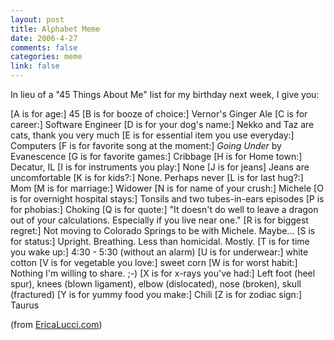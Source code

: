 ```yaml
--- 
layout: post
title: Alphabet Meme
date: 2006-4-27
comments: false
categories: meme
link: false
---
```

In lieu of a "45 Things About Me" list for my birthday next week, I give you:

[A is for age:] 45
[B is for booze of choice:] Vernor's Ginger Ale
[C is for career:] Software Engineer
[D is for your dog's name:] Nekko and Taz are cats, thank you very much
[E is for essential item you use everyday:] Computers
[F is for favorite song at the moment:] <i>Going Under</i> by Evanescence
[G is for favorite games:] Cribbage
[H is for Home town:] Decatur, IL
[I is for instruments you play:] None
[J is for jeans] Jeans are uncomfortable
[K is for kids?:] None. Perhaps never
[L is for last hug?:] Mom
[M is for marriage:] Widower
[N is for name of your crush:] Michele
[O is for overnight hospital stays:] Tonsils and two tubes-in-ears episodes
[P is for phobias:] Choking
[Q is for quote:] "It doesn't do well to leave a dragon out of your calculations. Especially if you live near one."
[R is for biggest regret:] Not moving to Colorado Springs to be with Michele. Maybe...
[S is for status:] Upright. Breathing. Less than homicidal. Mostly.
[T is for time you wake up:] 4:30 - 5:30 (without an alarm)
[U is for underwear:] white cotton
[V is for vegetable you love:] sweet corn
[W is for worst habit:] Nothing I'm willing to share. ;-)
[X is for x-rays you've had:] Left foot (heel spur), knees (blown ligament), elbow (dislocated), nose (broken), skull (fractured)
[Y is for yummy food you make:] Chili
[Z is for zodiac sign:] Taurus

(from <a href="http://www.ericalucci.com/" title="EricaLucci.com">EricaLucci.com</a>)
